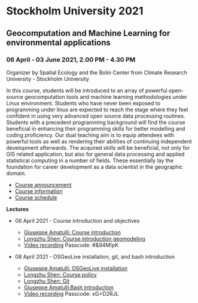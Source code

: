 

# Stockholm University 2021
## Geocomputation and Machine Learning for environmental applications
### 06 April - 03 June 2021, 2.00 PM - 4.30 PM 

Organizer by Spatial Ecology and the Bolin Center from Climate Research University - Stockholm University

In this course, students will be introduced to an array of powerful open-source geocomputation tools and machine learning methodologies under Linux environment. Students who have never been exposed to programming under linux are expected to reach the stage where they feel confident in using very advanced open source data processing routines. Students with a precedent programming background will find the course beneficial in enhancing their programming skills for better modelling and coding proficiency. Our dual teaching aim is to equip attendees with powerful  tools as well as rendering their abilities of continuing independent development afterwards. The acquired skills will be beneficial, not only for GIS related application, but also for  general data processing and applied statistical computing in a number of  fields. These essentially lay the foundation for career development as a data scientist in the geographic domain.


* [Course announcement](http://spatial-ecology.net/docs/source/COURSESAROUNDTHEWORLD/course_stock_uni_04-05_2021_a.pdf)
* [Course information](http://spatial-ecology.net/docs/source/COURSESAROUNDTHEWORLD/course_stock_uni_04-05_2021_b.pdf)
* [Course schedule](http://spatial-ecology.net/docs/source/COURSESAROUNDTHEWORLD/course_stock_uni_04-05_2021_c.pdf)

**Lectures**

* 06 April 2021 - Course introduction and objectives
	- [Giuseppe Amatulli: Course introduction ](http://spatial-ecology.net/docs/source/lectures/lect_20210406_CourseIntro.pdf)
	- [Longzhu Shen: Course introduction geomodeling](http://spatial-ecology.net/docs/source/lectures/lect_20210406_Geomodeling.pdf)
	- [Video recording](https://wcsu-edu.zoom.us/rec/share/uPMzqUe5DkMMdkKd6A_GyXQNSPa2sGTACNraK36EY13_7pnRwzESiNtDenspiRg.prrfLfh3ABistFCx) Passcode: #&94M!pK

* 08 April 2021 - OSGeoLive installation, git, and bash introduction

	- [Giuseppe Amatulli: OSGeoLive installation](http://spatial-ecology.net/docs/build/html/VIRTUALMACHINE/00_Setting_OSGeoLive_for_for_Spatial_Ecology_course.html)
	- [Longzhu Shen: Course policy](http://spatial-ecology.net/docs/source/lectures/lect_20210408_Policy.pdf)
	- [Longzhu Shen: Git](http://spatial-ecology.net/docs/source/lectures/lect_20210408_Git.pdf)
	- [Giuseppe Amatulli:Bash introduction](http://spatial-ecology.net/docs/build/html/BASH/03_bashintro_osgeo.html)
	- [Video recording](https://wcsu-edu.zoom.us/rec/share/zgtVh14JA4Yo5AMNVBjNvTf2UOyiJh_bEC397uk1IKqHsusH-La0hLg5BhanlgP1.dAlaT_OyLSzT970v) Passcode: xG+D2RJL
	